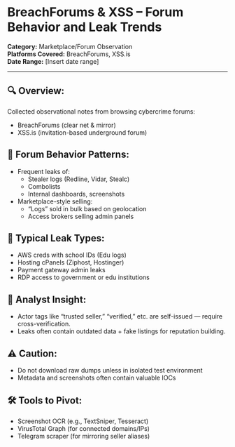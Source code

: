 # BreachForums & XSS – Forum Behavior and Leak Trends

**Category:** Marketplace/Forum Observation  
**Platforms Covered:** BreachForums, XSS.is  
**Date Range:** [Insert date range]

---

## 🔍 Overview:
Collected observational notes from browsing cybercrime forums:
- BreachForums (clear net & mirror)
- XSS.is (invitation-based underground forum)

## 🧠 Forum Behavior Patterns:
- Frequent leaks of:
  - Stealer logs (Redline, Vidar, Stealc)
  - Combolists
  - Internal dashboards, screenshots
- Marketplace-style selling:
  - “Logs” sold in bulk based on geolocation
  - Access brokers selling admin panels

## 🧾 Typical Leak Types:
- AWS creds with school IDs (Edu logs)
- Hosting cPanels (Ziphost, Hostinger)
- Payment gateway admin leaks
- RDP access to government or edu institutions

## 🔎 Analyst Insight:
- Actor tags like “trusted seller,” “verified,” etc. are self-issued — require cross-verification.
- Leaks often contain outdated data + fake listings for reputation building.

## ⚠️ Caution:
- Do not download raw dumps unless in isolated test environment
- Metadata and screenshots often contain valuable IOCs

## 🛠 Tools to Pivot:
- Screenshot OCR (e.g., TextSniper, Tesseract)
- VirusTotal Graph (for connected domains/IPs)
- Telegram scraper (for mirroring seller aliases)

